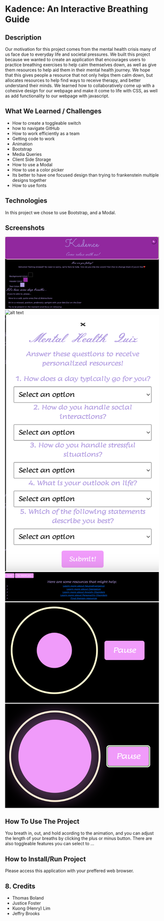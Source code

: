 

# Kadence: An Interactive Breathing Guide

## Description
Our motivation for this project comes from the mental health crisis many of us face due to
everyday life and societal pressures. We built this project because we wanted to create an
application that encourages users to practice breathing exercises to help calm themselves
down, as well as give them resources to help aid them in their mental health journey.
We hope that this gives people a resource that not only helps them calm down, but allocates
resources to help find ways to receive therapy, and better understand their minds.
We learned how to collaboratively come up with a cohesive design for our webpage and make it
come to life with CSS, as well as add functionality to our webpage with javascript. 


## What We Learned / Challenges 
- How to create a toggleable switch
- how to navigate GitHub
- How to work efficiently as a team 
- Getting code to work
- Animation
- Bootstrap
- Media Queries 
- Client Side Storage
- How to use a Modal
- How to use a color picker 
- Its better to have one focused design than trying to frankenstein multiple designs together
- How to use fonts

## Technologies
In this project we chose to use Bootstrap, and a Modal. 


## Screenshots
![Top of website](<./Screenshots/Top of website.png>)
![alt text](<./Screenshots/Bottom of website.pngBottom of website.png>)
![Modal "Sure"](<./Screenshots/Modal Sure .png>)
![Drop down "Nothanks"](<./Screenshots/Drop down Nothanks.png>)
![Circle Compressed](<./Screenshots/Circle Compressed.png>)
![Circle Expanded](<./Screenshots/Circle Expanded.png>)

## How To Use The Project
You breath in, out, and hold acording to the animation, and you can adjust the length of your breaths by clicking the plus or minus button. There are also toggleable features you can select to ... 


## How to Install/Run Project 
Please access this application with your preffered web browser.


## 8. Credits
- Thomas Boland
- Justice Foster
- Kuong (Henry) Lim
- Jeffry Brooks